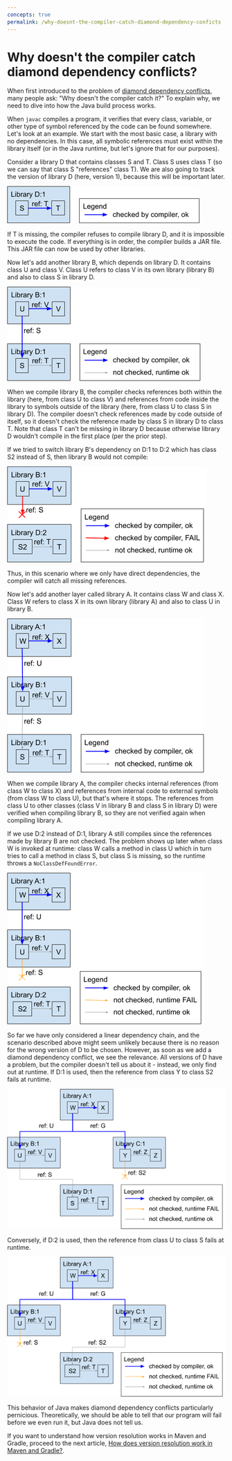 ```yaml
---
concepts: true
permalink: /why-doesnt-the-compiler-catch-diamond-dependency-conficts
---
```

# Why doesn't the compiler catch diamond dependency conflicts?

When first introduced to the problem of [diamond dependency conflicts](0001-what-is-a-diamond-dependency-conflict.md),
many people ask: "Why doesn't the compiler catch it?" To explain why, we need
to dive into how the Java build process works.

When `javac` compiles a program, it verifies that every class, variable, or
other type of symbol referenced by the code can be found somewhere. Let's look
at an example. We start with the most basic case, a library with no
dependencies. In this case, all symbolic references must exist within the
library itself (or in the Java runtime, but let's ignore that for our purposes).

Consider a library D that contains classes S and T. Class S uses class T (so
we can say that class S "references" class T). We are also going to track the
version of library D (here, version 1), because this will be important later.

<img src="assets/images/ddc-compiler-00.png" alt="">

If T is missing, the compiler refuses to compile library D, and it is impossible
to execute the code. If everything is in order, the compiler builds a JAR file.
This JAR file can now be used by other libraries.

Now let's add another library B, which depends on library D. It contains class
U and class V. Class U refers to class V in its own library (library B) and
also to class S in library D.

<img src="assets/images/ddc-compiler-01.png" alt="">

When we compile library B, the compiler checks references both within the
library (here, from class U to class V) and references from code inside the
library to symbols outside of the library (here, from class U to class S in
library D). The compiler doesn't check references made by code outside of
itself, so it doesn't check the reference made by class S in library D to class
T. Note that class T can't be missing in library D because otherwise library D
wouldn't compile in the first place (per the prior step).

If we tried to switch library B's dependency on D:1 to D:2 which has class S2
instead of S, then library B would not compile:

<img src="assets/images/ddc-compiler-02.png" alt="">

Thus, in this scenario where we only have direct dependencies, the compiler will
catch all missing references.

Now let's add another layer called library A. It contains class W and class
X. Class W refers to class X in its own library (library A) and also to class U
in library B.

<img src="assets/images/ddc-compiler-03.png" alt="">

When we compile library A, the compiler checks internal references (from class W
to class X) and references from internal code to external symbols (from
class W to class U), but that's where it stops. The references from class U to
other classes (class V in library B and class S in library D) were verified when
compiling library B, so they are not verified again when compiling library A.

If we use D:2 instead of D:1, library A still compiles since the references made
by library B are not checked. The problem shows up later when class W is invoked
at runtime: class W calls a method in class U which in turn tries to call a
method in class S, but class S is missing, so the runtime throws a
`NoClassDefFoundError`.

<img src="assets/images/ddc-compiler-04.png" alt="">

So far we have only considered a linear dependency chain, and the scenario
described above might seem unlikely because there is no reason for the wrong
version of D to be chosen. However, as soon as we add a diamond dependency
conflict, we see the relevance. All versions of D have a problem, but the
compiler doesn't tell us about it - instead, we only find out at runtime. If D:1
is used, then the reference from class Y to class S2 fails at runtime.

<img src="assets/images/ddc-compiler-05.png" alt="">

Conversely, if D:2 is used, then the reference from class U to class S fails at
runtime.

<img src="assets/images/ddc-compiler-06.png" alt="">

This behavior of Java makes diamond dependency conflicts particularly
pernicious. Theoretically, we should be able to tell that our program will fail
before we even run it, but Java does not tell us.

If you want to understand how version resolution works in Maven and Gradle,
proceed to the next article,
[How does version resolution work in Maven and Gradle?](0003-how-does-version-resolution-work-in-maven-and-gradle.md).
